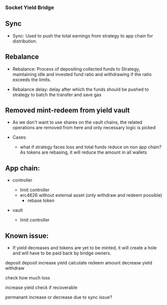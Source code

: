 ### Socket Yield Bridge

## Sync

- Sync: Used to push the total earnings from strategy to app chain for distribution.

## Rebalance

- Rebalance: Process of depositing collected funds to Strategy, maintaining idle and invested fund ratio and withdrawing if the ratio exceeds the limits.

- Rebalance delay: delay after which the funds should be pushed to strategy to batch the transfer and save gas

## Removed mint-redeem from yield vault

- As we don't want to use shares on the vault chains, the related operations are removed from here and only necessary logic is picked

- Cases:
  - what if strategy faces loss and total funds reduce on non app chain?
    As tokens are rebasing, it will reduce the amount in all wallets

## App chain:

- controller

  - limit controller
  - erc4626 without external asset (only withdraw and redeem possible)
    - rebase token

- vault
  - limit controller

## Known issue:

- If yield decreases and tokens are yet to be minted, it will create a hole and will have to be paid back by bridge owners.

deposit
deposit
increase yield
calculate redeem amount
decrease yield
withdraw

check how much loss

increase yield
check if recoverable

permanant increase or decrease due to sync issue?
